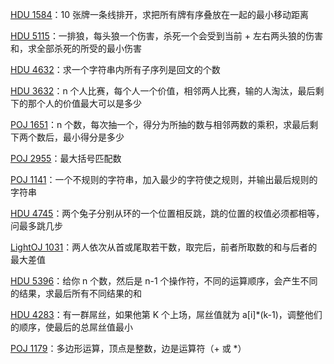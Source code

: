 [HDU 1584](https://github.com/61mon/Accepted/blob/master/04%20-%20%E5%8C%BA%E9%97%B4dp/001%20-%20HDU%201584.md)：10 张牌一条线排开，求把所有牌有序叠放在一起的最小移动距离

[HDU 5115](https://github.com/61mon/Accepted/blob/master/04%20-%20%E5%8C%BA%E9%97%B4dp/002%20-%20HDU%205115.md)：一排狼，每头狼一个伤害，杀死一个会受到当前 + 左右两头狼的伤害和，求全部杀死的所受的最小伤害

[HDU 4632](https://github.com/61mon/Accepted/blob/master/04%20-%20%E5%8C%BA%E9%97%B4dp/003%20-%20HDU%204632.md)：求一个字符串内所有子序列是回文的个数

[HDU 3632](https://github.com/61mon/Accepted/blob/master/04%20-%20%E5%8C%BA%E9%97%B4dp/004%20-%20HDU%203632.md)：n 个人比赛，每个人一个价值，相邻两人比赛，输的人淘汰，最后剩下的那个人的价值最大可以是多少

[POJ 1651](https://github.com/61mon/Accepted/blob/master/04%20-%20%E5%8C%BA%E9%97%B4dp/005%20-%20POJ%201651.md)：n 个数，每次抽一个，得分为所抽的数与相邻两数的乘积，求最后剩下两个数后，最小得分是多少

[POJ 2955](https://github.com/61mon/Accepted/blob/master/04%20-%20%E5%8C%BA%E9%97%B4dp/006%20-%20POJ%202955.md)：最大括号匹配数

[POJ 1141](https://github.com/61mon/Accepted/blob/master/04%20-%20%E5%8C%BA%E9%97%B4dp/007%20-%20POJ%201141.md)：一个不规则的字符串，加入最少的字符使之规则，并输出最后规则的字符串

[HDU 4745](https://github.com/61mon/Accepted/blob/master/04%20-%20%E5%8C%BA%E9%97%B4dp/008%20-%20HDU%204745.md)：两个兔子分别从环的一个位置相反跳，跳的位置的权值必须都相等，问最多跳几步

[LightOJ 1031](https://github.com/61mon/Accepted/blob/master/04%20-%20%E5%8C%BA%E9%97%B4dp/009%20-%20LightOJ%201031.md)：两人依次从首或尾取若干数，取完后，前者所取数的和与后者的最大差值

[HDU 5396](https://github.com/61mon/Accepted/blob/master/04%20-%20%E5%8C%BA%E9%97%B4dp/010%20-%20HDU%205396.md)：给你 n 个数，然后是 n-1 个操作符，不同的运算顺序，会产生不同的结果，求最后所有不同结果的和

[HDU 4283](https://github.com/61mon/Accepted/blob/master/04%20-%20%E5%8C%BA%E9%97%B4dp/011%20-%20HDU%204283.md)：有一群屌丝，如果他第 K 个上场，屌丝值就为 a[i]*(k-1)，调整他们的顺序，使最后的总屌丝值最小

[POJ 1179](https://github.com/61mon/Accepted/blob/master/04%20-%20%E5%8C%BA%E9%97%B4dp/012%20-%20POJ%201179.md)：多边形运算，顶点是整数，边是运算符（+ 或 *）


